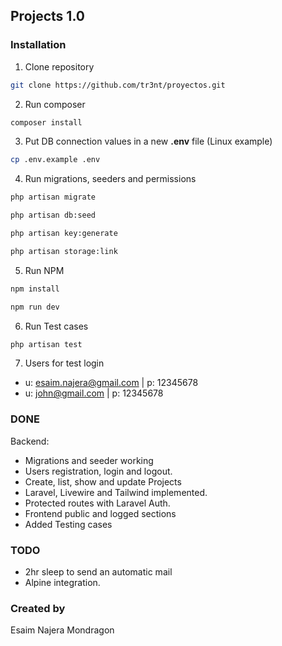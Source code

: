 ## Projects 1.0

### Installation

1. Clone repository
```bash
git clone https://github.com/tr3nt/proyectos.git
```
2. Run composer
```bash
composer install
```
3. Put DB connection values in a new **.env** file (Linux example)
```bash
cp .env.example .env
```
4. Run migrations, seeders and permissions
```bash
php artisan migrate
```
```bash
php artisan db:seed
```
```bash
php artisan key:generate
```
```bash
php artisan storage:link
```
5. Run NPM
```bash
npm install
```
```bash
npm run dev
```
6. Run Test cases
```bash
php artisan test
```
7. Users for test login
- u: esaim.najera@gmail.com | p: 12345678
- u: john@gmail.com | p: 12345678

### DONE
Backend:
- Migrations and seeder working
- Users registration, login and logout.
- Create, list, show and update Projects
- Laravel, Livewire and Tailwind implemented.
- Protected routes with Laravel Auth.
- Frontend public and logged sections
- Added Testing cases

### TODO
- 2hr sleep to send an automatic mail
- Alpine integration.

### Created by
Esaim Najera Mondragon